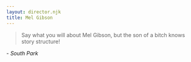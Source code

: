 ```yaml
---
layout: director.njk
title: Mel Gibson
---
```


> Say what you will about Mel Gibson, but the son of a bitch knows story structure!

\- _South Park_
